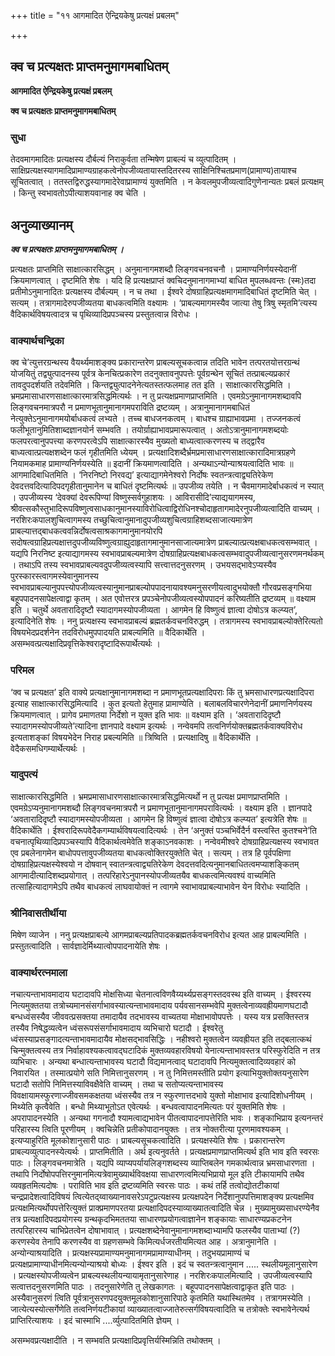 +++
title = "११ आगमादित ऐन्द्रियकेषु प्रत्यक्षं प्रबलम्"

+++


## क्व च प्रत्यक्षतः प्राप्तमनुमागमबाधितम्

**आगमादित ऐन्द्रियकेषु प्रत्यक्षं प्रबलम्**

**क्व च प्रत्यक्षतः प्राप्तमनुमागमबाधितम्**

### **सुधा**

तेदवमागमादितः प्रत्यक्षस्य दौर्बल्यं निराकुर्वता तन्मिषेण प्राबल्यं च व्युत्पादितम् । साक्षिप्रत्यक्षस्यागमादिप्रामाण्यग्राहकत्वेनोपजीव्यतायास्तदितरस्य साक्षिनिश्चितप्रमाण(प्रामाण्य)तायाश्च सूचितत्वात् । ततस्तद्विरुद्धस्यागमादेरेवाप्रामाण्यं युक्तमिति । न केवलमुपजीव्यत्वादिगुणेनान्यतः प्रबलं प्रत्यक्षम् । किन्तु स्वभावतोऽपीत्याशयवानाह क्व चेति ।

## **अनुव्याख्यानम्**

***क्व च प्रत्यक्षतः प्राप्तमनुमागमबाधितम् ।***

प्रत्यक्षतः प्राप्तमिति साक्षात्कारसिद्धम् । अनुमानागमशब्दौ लिङ्गवचनवचनौ । प्रामाण्यनिर्णयस्येदानीं क्रियमाणत्वात् । दृष्टमिति शेषः । यदि हि प्रत्यक्षप्राप्तं क्वचिदनुमानागमाभ्यां बाधित मुपलब्धवन्तः (स्मः)तदा प्रतीमोऽनुमानादितः प्रत्यक्षस्य दौर्बल्यम् । न च तथा । ईश्वरे दोषग्राहिप्रत्यक्षमागमादिबाधितं दृष्टमिति चेत् । सत्यम् । तत्रागमादेरुपजीव्यतया बाधकत्वमिति वक्ष्यामः । ‘प्राबल्यमागमस्यैव जात्या तेषु त्रिषु स्मृतमि’त्यस्य वैदिकार्थविषयत्वादत्र च पृथिव्यादिप्रपञ्चस्य प्रस्तुतत्वान्न विरोधः ।

### **वाक्यार्थचन्द्रिका**

क्व चे’त्युत्तरग्रन्थस्य वैयर्थ्यमाशङ्क्य प्रकारान्तरेण प्राबल्यसूचकत्वान्न तदिति भावेन तत्परतयोत्तरग्रन्थं योजयितुं तद्व्युत्पादनस्य पूर्वत्र केनचित्प्रकारेण तदनुक्तावनुपपत्तेः पूर्वग्रन्थेन सूचितं तत्प्राबल्यप्रकारं तावदुपदर्शयति तदेवमिति । किन्तद्व्युत्पादनेनेत्यतस्तत्फलमाह तत इति । साक्षात्कारसिद्धमिति । भ्रमप्रमासाधारणसाक्षात्कारमात्रसिद्धमित्यर्थः । न तु प्रत्यक्षप्रमाणप्राप्तमिति । एवमग्रेऽनुमानागमशब्दावपि लिङ्गवचनमात्रपरौ न प्रमाणभूतानुमानागमपराविति द्रष्टव्यम् । अत्रानुमानागमबाधितं नेत्युक्तेऽनुमानागमयोर्बाधकत्वं लभ्यते । तच्च बाधजनकत्वम् । बाधश्च ग्राह्याभावप्रमा । तज्जनकत्वं फलीभूतानुमितिशाब्दज्ञानयोर्न सम्भवति । तयोर्ग्राह्याभावप्रमारूपत्वात् । अतोऽत्रानुमानागमशब्दयोः फलपरत्वानुपपत्त्या करणपरत्वेऽपि साक्षात्कारस्यैव मुख्यतो बाध्यत्वात्करणस्य च तद्द्वारैव बाध्यत्वात्प्रत्यक्षशब्देन फलं गृहीतमिति ध्येयम् । प्रत्यक्षादिशब्दैर्भ्रमप्रमासाधारणसाक्षात्कारादिमात्रग्रहणे नियामकमाह प्रामाण्यनिर्णयस्येति ॥ इदानीं क्रियमाणत्वादिति । अन्यथाऽन्योन्याश्रयत्वादिति भावः ॥ आगमादिबाधितमिति । ‘निरनिष्टो निरवद्य’ इत्याद्यागमेनेश्वरो निर्दोषः स्वतन्त्रत्वाद्व्यतिरेकेण देवदत्तवदित्यादिपदगृहीतानुमानेन च बाधितं दृष्टमित्यर्थः ॥ उपजीव्य तयेति । न चैवमागमादेर्बाधकत्वं न स्यात् । उपजीव्यस्य ‘देवक्यां देवरूपिण्यां विष्णुस्सर्वगुहाशयः । आविरासीदि’त्याद्ययागमस्य, श्रीवत्सकौस्तुभादिरूपविष्णुत्वसाधकानुमानस्याविरोधित्वाद्विरोधिनश्चोदाहृतागमादेरनुपजीव्यत्वादिति वाच्यम् । नरशिरःकपालशुचित्वागमस्य तच्छुचित्वानुमानादुपजीव्यशुचित्वग्राहिशब्दसाजात्यमात्रेण प्राबल्यात्तद्बाधकत्ववन्निर्दोषत्वसाश्रकागमानुमानयोरपि सदोषत्वग्राहिप्रत्यक्षात्तदुपजीव्यविष्णुत्वग्राह्युदाहृतागमानुमानसाजात्यमात्रेण प्राबल्यात्प्रत्यक्षबाधकत्वसम्भवात् । यद्यपि निरनिष्ट इत्याद्यागमस्य स्वभावप्राबल्यमात्रेण दोषग्राहिप्रत्यक्षबाधकत्वसम्भवादुपजीव्यत्वानुसरणमनर्थकम् । तथाऽपि तस्य स्वभावप्राबल्यवदुपजीव्यत्वस्यापि सत्त्वात्तदनुसरणम् । उभयसद्भावेऽप्यस्यैव पुरस्कारस्त्वागमस्येवानुमानस्य स्वभावप्राबल्यानुपपत्त्योपजीव्यत्वस्यानुमानप्राबल्योपपादनायावश्यमनुसरणीयत्वादुभयोक्तौ गौरवप्रसङ्गभिया बहूपपादनसापेक्षत्वाद्वा कृतम् । अत एवोत्तरत्र प्रपञ्चेनोपजीव्यत्वस्योपपादनं करिष्यतीति द्रष्टव्यम् ॥ वक्ष्याम इति । चतुर्थे अवतारादिदृष्टौ स्यादागमस्योपजीव्यता । आगमेन हि विष्णुत्वं ज्ञात्वा दोषोऽत्र कल्प्यत’, इत्यादिनेति शेषः । ननु प्रत्यक्षस्य स्वभावप्राबल्यं ब्रह्मतर्कवचनविरुद्धम् । तत्रागमस्य स्वभावप्राबल्योक्तेरित्यतो विषयभेदप्रदर्शनेन तदविरोधमुपपादयति प्राबल्यमिति ॥ वैदिकार्थेति । असम्भवत्प्रत्यक्षादिप्रवृत्तिकेश्वरादृष्टादिरूपार्थेत्यर्थः ।

### **परिमल**

‘क्व च प्रत्यक्षत’ इति वाक्ये प्रत्यक्षानुमानागमशब्दा न प्रमाणभूतप्रत्यक्षादिपराः किं तु भ्रमसाधारणप्रत्यक्षादिपरा इत्याह साक्षात्कारसिद्धमित्यादि । कुत इत्यतो हेतुमाह प्रामाण्येति । बलाबलविचारणेनेदानीं प्रमाणनिर्णयस्य क्रियमाणत्वात् । प्रागेव प्रमाणतया निर्देशो न युक्त इति भावः ॥ वक्ष्याम इति । ‘अवतारादिदृष्टौ स्यादागमस्योपजीव्यते’त्यादिना ज्ञानपादे वक्ष्याम इत्यर्थः । नन्वेवमपि तत्वनिर्णयोक्तब्रह्मतर्कवाक्यविरोध इत्यताशङ्कां विषयभेदेन निराह प्रबल्यमिति ॥ त्रिष्विति । प्रत्यक्षादिषु ॥ वैदिकार्थेति । वेदैकसमधिगम्यार्थेत्यर्थः ।

### **यादुपत्यं**

साक्षात्कारसिद्धमिति । भ्रमप्रमासाधारणसाक्षात्कारमात्रसिद्धमित्यर्थो न तु प्रत्यक्ष प्रमाणप्राप्तमिति । एवमग्रेऽप्यनुमानागमशब्दौ लिङ्गवचनमात्रपरौ न प्रमाणभूतानुमानागमपरावित्यर्थः । वक्ष्याम इति । ज्ञानपादे ‘अवतारादिदृष्टौ स्यादागमस्योपजीव्यता । आगमेन हि विष्णुत्वं ज्ञात्वा दोषोऽत्र कल्प्यत’ इत्यत्रेति शेषः ॥ वैदिकार्थेति । ईश्वरादिरूपवेदैकगम्यार्थविषयत्वादित्यर्थः । तेन ‘अनुक्तं पञ्चभिर्वेदैर्न वस्त्वस्ति कुतश्चने’ति वचनात्पृथिव्यादिप्रपञ्चस्यापि वैदिकार्थत्वमेवेति शङ्काऽनवकाशः । नन्वेवमीश्वरे दोषग्राहिप्रत्यक्षस्य स्वभावत एव प्रबलेनागमेन बाधोपपत्तावुपजीव्यतया बाधकत्वोक्तिरयुक्तेति चेत् । सत्यम् । तत्र हि पूर्वपक्षिणा दोषग्राहिप्रत्यक्षस्येश्वयो न दोषवान् स्वातन्त्रत्वाद्व्यतिरेकेण देवदत्तवदित्यनुमानबाधितत्वमप्याशङ्कितम् आगमादीत्यादिशब्दप्रयोगात् । तत्परिहारेऽनुपानस्योपजीव्यतयैव बाधकत्वमित्यवश्यं वाच्यमिति तत्साहित्यादागमेऽपि तथैव बाधकत्वं लाघवायोक्तं न त्वागमे स्वाभावप्राबल्याभावेन येन विरोधः स्यादिति ।

### **श्रीनिवासतीर्थीया**

मिषेण व्याजेन । ननु प्रत्यक्षप्राबल्ये आगमप्राबल्यप्रतिपादकब्रह्मतर्कवचनविरोध इत्यत आह प्राबल्यमिति । प्रस्तुतत्वादिति । सार्वज्ञादेर्मिथ्यात्वोपपादनायेति शेषः ।

### **वाक्यार्थरत्नमाला**

नचात्यन्ताभावमादाय घटादावपि मोक्षसिध्या चेतनात्वविणवैय्यर्थ्यप्रसङ्गस्तदवस्थ इति वाच्यम् । ईश्वरस्य नित्यमुक्ततया तत्रोच्यमानसंसर्गाभावस्यात्यन्ताभावमादाय पर्यवसानसम्भवेपि मुक्तत्वेनाव्यवह्रीयमाणघटादौ बन्धध्वंसस्यैव जीववत्प्रसक्तया तमादायैव तदभावस्य वाच्यतया मोक्षाभावोपपत्तेः । यस्य यत्र प्रसक्तिस्तत्र तस्यैव निषेद्धव्यत्वेन ध्वंसरूपसंसर्गाभावमादाय व्यभिचारो घटादौ । ईश्वरेतु ध्वंसस्याप्रसङ्गादत्यन्ताभावमादायैव मोक्षसद्भावसिद्धिः । नहीश्वरो मुक्तत्वेन व्यवह्रीयत इति तद्बलात्कथं चिन्मुक्तत्वस्य तत्र निर्वाहावश्यकत्वावद्घटादिकं मुक्तव्यवहारविषयो येनात्यन्ताभावस्तत्र परिस्फुरेदिति न तत्र व्यभिचारः । अन्यथा बन्धात्यन्ताभावस्य घटादौ विद्यमानत्वाद् घटादावपि नित्यमुक्तत्वादिव्यवहारं को निवारयित । तस्मात्प्रयोगे सति निमित्तानुसरणम् । न तु निमित्तमस्तीति प्रयोग इत्याभियुक्तोक्तयनुसारेण घटादौ सतोपि निमित्तस्याविवक्षैवेति वाच्यम् । तथा च सतोप्यत्यन्ताभावस्य विवक्षायामस्फुरणाज्जीवसमकक्षतया ध्वंसस्यैव तत्र न स्फुरणात्तदभावे युक्तो मोक्षाभाव इत्यादिशोधनीयम् । मिथ्येति कृत्वैवेति । बन्धो मिथ्याभूतोऽत एवेत्यर्थः । बन्धवत्वापादनमित्यतः परं युक्तमिति शेषः । अपरापादनस्येति । अन्यथा गगनादौ श्यामत्वाद्यभावेन पीतत्वापादनापत्तेरिति भावः । शङ्काभिप्राय इत्यनन्तरं परिहारस्य त्विति पूरणीयम् । क्वचिन्नेति प्रतीकोपादानयुक्तः । तत्र नोक्तरीत्या पूरणमावश्यकम् । इत्यप्याहुरिति मूलकोशानुसारी पाठः । प्राबल्यसूचकत्वादिति । प्रत्यक्षस्येति शेषः । प्रकारान्तरेण प्राबल्यव्युत्पादनस्येत्यर्थः । प्राप्तमितीति । अर्थ इत्यनुवर्तते । प्रत्यक्षप्रमाणप्राप्तमित्यर्थ इति भाव इति स्वरसः पाठः । लिङ्गवचनमात्रेति । यद्यपि व्याप्यपर्यायलिङ्गशब्दस्य व्याप्तिबलेन गमकार्थत्वान्न भ्रमसाधारणता । तथापि निर्दोषोपपत्तिरनुमानमित्यत्रेवामुख्यार्थविवक्षया साधारणत्वमित्यभिप्रायो मूल इति टीकायामपि तथैव व्यवहृतमित्यदोषः । पराविति भाव इति द्रष्टव्यमिति स्वरसः पाठः । कथं तर्हि तत्वोद्योतटीकायां चन्द्रप्रादेशत्वादिविषयं त्वित्येतद्य्वाख्यानावसरेऽपटुप्रत्यक्षस्य प्रत्यक्षपदेन निर्देशानुपपत्तिमाशङ्क्य प्रत्यक्षमिव प्रत्यक्षमित्यर्थोपपत्तेरित्युक्तं प्राक्प्रमाणपरतया प्रत्यक्षादिपदस्याव्याख्यातत्वादिति चेन्न । मुख्यामुख्यसाधरण्येनैव तत्र प्रत्यक्षादिपदप्रयोगस्य ग्रन्थकृदभिमततया साधारणप्रयोगत्वाज्ञानेन शङ्कायाः साधारण्यप्रकटनेन तत्परिहारस्य चाभिप्रेतत्वेन दोषाभावात् । प्रत्यक्षशब्देनेवानुमानागमशब्दाभ्यामपि फलस्यैव पाताभ्यां (?) करणस्येव तेनापि करणस्यैव वा ग्रहणसम्भवे किमित्यर्धजरतीयमित्यत आह । अत्रानुमानेति । अन्योन्याश्रयादिति । प्रत्यक्षस्यप्रामाण्यमनुमानागमप्रामाण्याधीनम् । तदुभयप्रामाण्यं च प्रत्यक्षप्रामाण्याधीनमित्यन्योन्याश्रयो बोध्यः । ईश्वर इति । इदं च स्वतन्त्रत्वानुमान ..... स्थलीयमूलानुसारेण । प्रत्यक्षस्योपजीव्यत्वेन प्राबल्यस्थलीयन्यायामृतानुसारेणाह । नरशिरःकपालमित्यादि । उपजीव्यत्वस्यापि सत्वात्तदनुसरणमिति पाठः । तदनुसारेणेति तु लेखकागतः । बहूपपादनसापेक्षत्वाद्वाकृत इति पाठः । अस्यैवानुसरणं त्विति पूर्वत्रानुसरणपदयुक्तमूलकोशानुसारिपाठे कृतमिति यथास्थितमेव । तत्रागमस्येति । जात्येत्यस्योत्सर्गेणेति तत्वनिर्णयटीकायां व्याख्यातत्वाज्जातेरुत्सर्गविषयत्वादिति च तत्रोक्तेः स्वभावेनेत्यर्थ प्राप्तिरित्याशयः । इदं चास्माभि ....र्व्युत्पादितमिति ज्ञेयम् ।

असम्भवप्रत्यक्षादीति । न सम्भवति प्रत्यक्षादिप्रवृत्तिर्यस्मिन्निति तथोक्तम् ।

